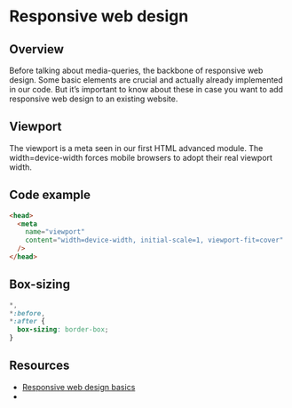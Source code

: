 # Responsive web design

## Overview

Before talking about media-queries, the backbone of responsive web design. Some basic elements are crucial and actually already implemented in our code. But it’s important to know about these in case you want to add responsive web design to an existing website.

## Viewport

The viewport is a meta seen in our first HTML advanced module. The width=device-width forces mobile browsers to adopt their real viewport width.

## Code example

```html
<head>
  <meta
    name="viewport"
    content="width=device-width, initial-scale=1, viewport-fit=cover"
  />
</head>
```

## Box-sizing

```css
*,
*:before,
*:after {
  box-sizing: border-box;
}
```

## Resources

<ul>
<li><a href="https://web.dev/articles/responsive-web-design-basics#viewport">Responsive web design basics</a>
</li>

<li>
<a href="">
</li>
</ul>
